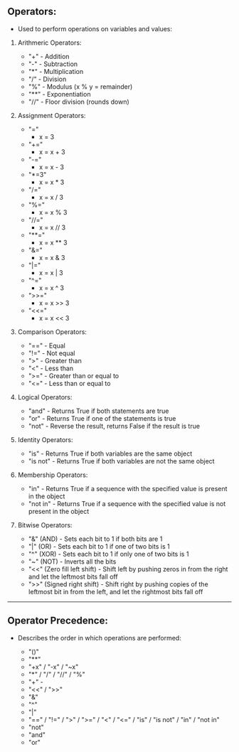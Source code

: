 Operators:
---------
- Used to perform operations on variables and values:

1. Arithmeric Operators:
    - "+"	  - Addition		
    - "-"	  - Subtraction		
    - "*"	  - Multiplication	
    - "/" - 	Division		
    - "%" -	Modulus	(x % y = remainder)	
    - "**" -	Exponentiation
    - "//"  - Floor division (rounds down)

2. Assignment Operators:
    - "=" 
        -	x = 3
    - "+="  
        -  x = x + 3
    - "-="  
        -	x = x - 3	
    - "*=3"
        - x = x * 3	
    - "/="	
        - x = x / 3	
    - "%="
        - x = x % 3	
    - "//=" 
        -	x = x // 3	
    - "**="	
        - x = x ** 3	
    - "&="
        - x = x & 3	
    - "|="
        - x = x | 3	
    - "^="
        - x = x ^ 3	
    - ">>="
        - x = x >> 3	
    - "<<="
        - x = x << 3

3. Comparison Operators:
    - "=="  -	Equal
    - "!="  -	Not equal
    - ">" -	Greater than
    - "<" -	Less than	
    - ">=" -	Greater than or equal to
    - "<=" -	Less than or equal to

4. Logical Operators:
    - "and" - 	Returns True if both statements are true	
    - "or"  -	Returns True if one of the statements is true
    - "not" -	Reverse the result, returns False if the result is true

5. Identity Operators:
    - "is"  - 	Returns True if both variables are the same object
    - "is not"  -	Returns True if both variables are not the same object

6. Membership Operators:
    - "in"  - 	Returns True if a sequence with the specified value is present in the object
    - "not in"  -	Returns True if a sequence with the specified value is not present in the object

7. Bitwise Operators:
    - "&"  (AND) - Sets each bit to 1 if both bits are 1	
    - "|" (OR) -	Sets each bit to 1 if one of two bits is 1	
    - "^" (XOR) - Sets each bit to 1 if only one of two bits is 1	
    - "~" (NOT) - Inverts all the bits	
    - "<<"  (Zero fill left shift) - Shift left by pushing zeros in from the right and let the leftmost bits fall off
    - ">>"  (Signed right shift) - Shift right by pushing copies of the leftmost bit in from the left, and let the rightmost bits fall off
---------------------------------


Operator Precedence:
-------------------
- Describes the order in which operations are performed:

    - "()"
    - "**"
    - "+x" / "-x" / "~x"
    - "*" /  "/" /  "//" /  "%"
    - "+"  -	
    - "<<" / ">>"
    - "&"	
    - "^"
    - "|"	
    - "==" / "!=" / ">" / ">=" / "<" / "<=" / "is" / "is not" / "in" / "not in"
    - "not"	
    - "and"
    - "or"
